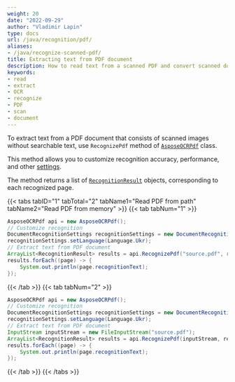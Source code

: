 ```yaml
---
weight: 20
date: "2022-09-29"
author: "Vladimir Lapin"
type: docs
url: /java/recognition/pdf/
aliases:
- /java/recognize-scanned-pdf/
title: Extracting text from PDF document
description: How to read text from a scanned PDF and convert scanned documents into searchable PDF files.
keywords:
- read
- extract
- OCR
- recognize
- PDF
- scan
- document
---
```


To extract text from a PDF document that consists of scanned images without searchable text, use `RecognizePdf` method of [`AsposeOCRPdf`](https://reference.aspose.com/ocr/java/com.aspose.ocr.pdf/AsposeOCRPdf) class.

This method allows you to customize recognition accuracy, performance, and other [settings](/ocr/java/recognition-settings-document/).

The method returns a list of [`RecognitionResult`](https://reference.aspose.com/ocr/java/com.aspose.ocr/RecognitionResult) objects, corresponding to each recognized page.

{{< tabs tabID="1" tabTotal="2" tabName1="Read PDF from path" tabName2="Read PDF from memory" >}}
{{< tab tabNum="1" >}}
```java
AsposeOCRPdf api = new AsposeOCRPdf();
// Customize recognition
DocumentRecognitionSettings recognitionSettings = new DocumentRecognitionSettings();
recognitionSettings.setLanguage(Language.Ukr);
// Extract text from PDF document
ArrayList<RecognitionResult> results = api.RecognizePdf("source.pdf", recognitionSettings);
results.forEach((page) -> {
	System.out.println(page.recognitionText);
});
```
{{< /tab >}}
{{< tab tabNum="2" >}}
```java
AsposeOCRPdf api = new AsposeOCRPdf();
// Customize recognition
DocumentRecognitionSettings recognitionSettings = new DocumentRecognitionSettings();
recognitionSettings.setLanguage(Language.Ukr);
// Extract text from PDF document
InputStream inputStream = new FileInputStream("source.pdf");
ArrayList<RecognitionResult> results = api.RecognizePdf(inputStream, recognitionSettings);
results.forEach((page) -> {
	System.out.println(page.recognitionText);
});
```
{{< /tab >}}
{{< /tabs >}}
